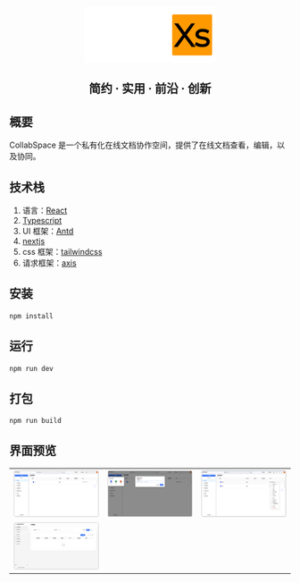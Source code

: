 <p  align="center">
<img src="./docs/logo.png" height="100" align="center">
</p>

<h2 align="center">简约 · 实用 · 前沿 · 创新</h2>

## 概要

CollabSpace 是一个私有化在线文档协作空间，提供了在线文档查看，编辑，以及协同。

## 技术栈

1. 语言：[React](https://zh-hans.react.dev/)
2. [Typescript](https://www.typescriptlang.org/)
3. UI 框架：[Antd](https://ant.design/)
4. [nextjs](https://nextjs.org/)
5. css 框架：[tailwindcss](https://tailwindcss.com/)
6. 请求框架：[axis](https://axios-http.com/)

## 安装

```bash
npm install
```

## 运行

```bash
npm run dev
```

## 打包

```bash
npm run build
```

## 界面预览

<table>
    <tr>
        <td><img src="./docs/images/preview1.png" alt="preview1"/></td>
        <td><img src="./docs/images/preview2.png" alt="preview2"/></td>
        <td><img src="./docs/images/preview3.png" alt="preview3"/></td>
    </tr>
    <tr>
        <td><img src="./docs/images/preview4.png" alt="preview4"/></td>
    </tr>
</table>
